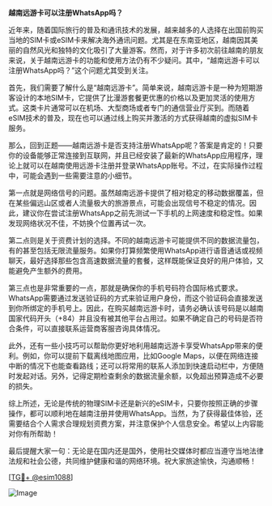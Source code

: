 **越南远游卡可以注册WhatsApp吗？**

近年来，随着国际旅行的普及和通讯技术的发展，越来越多的人选择在出国前购买当地的SIM卡或eSIM卡来解决海外通讯问题。尤其是在东南亚地区，越南因其美丽的自然风光和独特的文化吸引了大量游客。然而，对于许多初次前往越南的朋友来说，关于越南远游卡的功能和使用方法仍有不少疑问。其中，“越南远游卡可以注册WhatsApp吗？”这个问题尤其受到关注。

首先，我们需要了解什么是“越南远游卡”。简单来说，越南远游卡是一种为短期游客设计的本地SIM卡，它提供了比漫游套餐更优惠的价格以及更加灵活的使用方式。这类卡片通常可以在机场、大型商场或者专门的通信营业厅买到。而随着eSIM技术的普及，现在也可以通过线上购买并激活的方式获得越南的虚拟SIM卡服务。

那么，回到正题——越南远游卡是否支持注册WhatsApp呢？答案是肯定的！只要你的设备能够正常连接到互联网，并且已经安装了最新的WhatsApp应用程序，理论上就可以在越南使用远游卡注册并登录WhatsApp账号。不过，在实际操作过程中，可能会遇到一些需要注意的小细节。

第一点就是网络信号的问题。虽然越南远游卡提供了相对稳定的移动数据覆盖，但在某些偏远山区或者人流量极大的旅游景点，可能会出现信号不稳定的情况。因此，建议你在尝试注册WhatsApp之前先测试一下手机的上网速度和稳定性。如果发现网络状况不佳，不妨换个位置再试一次。

第二点则是关于资费计划的选择。不同的越南远游卡可能提供不同的数据流量包，有的甚至包括无限流量服务。如果你打算频繁使用WhatsApp进行语音通话或视频聊天，最好选择那些包含高速数据流量的套餐，这样既能保证良好的用户体验，又能避免产生额外的费用。

第三点也是非常重要的一点，那就是确保你的手机号码符合国际格式要求。WhatsApp需要通过发送验证码的方式来验证用户身份，而这个验证码会直接发送到你所绑定的手机号上。因此，在购买越南远游卡时，请务必确认该号码是以越南国家代码开头（+84）并且没有被其他平台占用过。如果不确定自己的号码是否符合条件，可以直接联系运营商客服咨询具体情况。

此外，还有一些小技巧可以帮助你更好地利用越南远游卡享受WhatsApp带来的便利。例如，你可以提前下载离线地图应用，比如Google Maps，以便在网络连接中断的情况下也能查看路线；还可以将常用的联系人添加到快速启动栏中，方便随时发起对话。另外，记得定期检查剩余的数据流量余额，以免超出预算造成不必要的损失。

综上所述，无论是传统的物理SIM卡还是新兴的eSIM卡，只要你按照正确的步骤操作，都可以顺利地在越南注册并使用WhatsApp。当然，为了获得最佳体验，还需要结合个人需求合理规划资费方案，并注意保护个人信息安全。希望以上内容能对你有所帮助！

最后提醒大家一句：无论是在国内还是国外，使用社交媒体时都应当遵守当地法律法规和社会公德，共同维护健康和谐的网络环境。祝大家旅途愉快，沟通顺畅！

[[TG💪+ @esim1088](https://t.me/s/esim1088)]

![Image](https://i.postimg.cc/4NQfJmqS/Snipaste-2025-05-13-00-14-12.png)